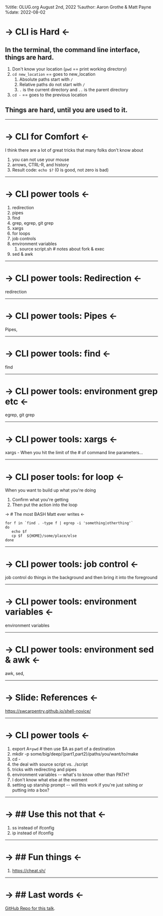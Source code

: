 %title: OLUG.org August 2nd, 2022
%author: Aaron Grothe & Matt Payne
%date: 2022-08-02

-> CLI is Hard <-
=========

## In the terminal, the command line interface, things are hard.
1. Don't know your location (`pwd` == print working directory)
2. `cd new_location` == goes to new_location
   1. Absolute paths start with `/`
   1. Relative paths do not start with `/`
   1. `.` is the current directory and `..` is the parent directory
3. `cd -` == goes to the previous location

## Things are hard, until you are used to it.

-------------------------------------------------
-> CLI for Comfort <-
=========

I think there are a lot of great tricks that many folks don't know about

1. you can not use your mouse
1. arrows, CTRL-R, and history
1. Result code: `echo $?` (0 is good, not zero is bad)

-------------------------------------------------
-> CLI power tools <-
=========
1. redirection
2. pipes
3. find
4. grep, egrep, git grep
5. xargs
6. for loops
7. job controls
8. environment variables
   1. source script.sh  # notes about fork & exec
9. sed & awk


-------------------------------------------------
-> CLI power tools: Redirection <-
=========
redirection

-------------------------------------------------
-> CLI power tools: Pipes <-
=========
Pipes, 

-------------------------------------------------
-> CLI power tools: find <-
=========
find

-------------------------------------------------
-> CLI power tools: environment grep etc <-
=========
egrep, git grep

-------------------------------------------------
-> CLI power tools: xargs <-
=========
xargs - When you hit the limit of the # of command line parameters... 

-------------------------------------------------
-> CLI poser tools: for loop <-
=========
When you want to build up what you're doing
1. Confirm what you're getting
2. Then put the action into the loop

-> # The most BASH Matt ever writes <-

```
for f in `find . -type f | egrep -i 'something|otherthing'`
do 
   echo $f
   cp $f  ${HOME}/some/place/else
done
```

-------------------------------------------------
-> CLI power tools: job control <-
=========
job control do things in the background and then bring it into the foreground



-------------------------------------------------
-> CLI power tools: environment variables <-
=========
environment variables

-------------------------------------------------
-> CLI power tools: environment sed & awk <-
=========
awk, sed, 


-------------------------------------------------

-> Slide: References <-
=========
https://swcarpentry.github.io/shell-novice/

-------------------------------------------------
-> CLI power tools <-
=========

1. export A=`pwd`  # then use $A as part of a destination
2. mkdir -p some/big/deep/{part1,part2}/paths/you/want/to/make
3. cd -
4. the deal with source script vs. ./script
5. tricks with redirecting and pipes
6. environment variables -- what's to know other than PATH?
7. I don't know what else at the moment
8. setting up starship prompt -- will this work if you're just sshing or putting into a box?


-------------------------------------------------
-> ## Use this not that <-
=========

1. ss instead of ifconfig
1. ip instead of ifconfig

-------------------------------------------------
-> ## Fun things <-
=========

1. https://cheat.sh/


-------------------------------------------------
-> ## Last words <-
=========

[GitHub Repo for this talk](https://github.com/adm2022/OLUG_August_2022).

